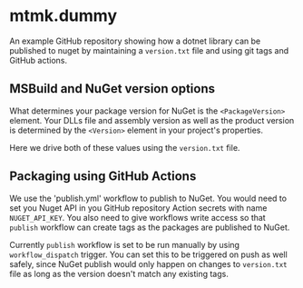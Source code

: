 # mtmk.dummy

An example GitHub repository showing how a dotnet library can be published to nuget
by maintaining a `version.txt` file and using git tags and GitHub actions.

## MSBuild and NuGet version options

What determines your package version for NuGet is the `<PackageVersion>` element.
Your DLLs file and assembly version as well as the product version is determined by
the `<Version>` element in your project's properties.

Here we drive both of these values using the `version.txt` file.


## Packaging using GitHub Actions

We use the 'publish.yml' workflow to publish to NuGet. You would need to set you Nuget API
in you GitHub repository Action secrets with name `NUGET_API_KEY`. You also need to
give workflows write access so that `publish` workflow can create tags as the packages
are published to NuGet.

Currently `publish` workflow is set to be run manually by using `workflow_dispatch` trigger.
You can set this to be triggered on push as well safely, since NuGet publish would only happen on
changes to `version.txt` file as long as the version doesn't match any existing tags.
